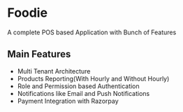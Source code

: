 # Foodie
A complete POS based Application with Bunch of Features

## Main Features
<ul>
<li>Multi Tenant Architecture</li>
<li>Products Reporting(With Hourly and Without Hourly)</li>
<li>Role and Permission based Authentication</li>
<li>Notifications like Email and Push Notifications</li>
<li>Payment Integration with Razorpay</li>
</ul>
